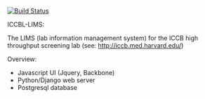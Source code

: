 [![Build Status](https://travis-ci.org/hmsiccbl/lims.svg?branch=master)](https://travis-ci.org/hmsiccbl/lims)

ICCBL-LIMS:

The LIMS (lab information management system) for the ICCB high throughput screening lab (see: http://iccb.med.harvard.edu/)

Overview:

- Javascript UI (Jquery, Backbone)
- Python/Django web server
- Postgresql database


